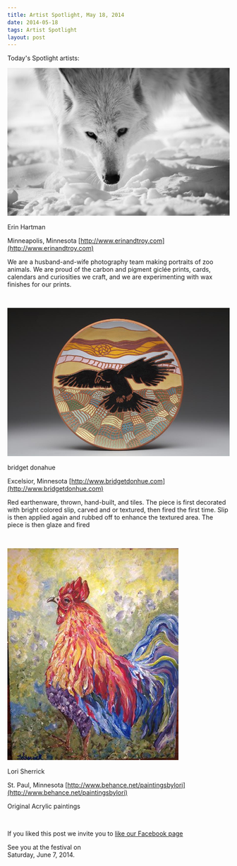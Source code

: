 ```yaml
---
title: Artist Spotlight, May 18, 2014
date: 2014-05-18
tags: Artist Spotlight
layout: post
---
```


Today's Spotlight artists:

![Erin Hartman](/images/2014/posts/120817.531544.jpg)

Erin Hartman 

Minneapolis, Minnesota [http://www.erinandtroy.com](http://www.erinandtroy.com)

We are a husband-and-wife photography team making portraits of zoo animals. We are proud of the carbon and pigment giclée prints, cards, calendars and curiosities we craft, and we are experimenting with wax finishes for our prints. 

&nbsp;

![bridget donahue](/images/2014/posts/119376.526953.jpg)

bridget donahue

Excelsior, Minnesota [http://www.bridgetdonhue.com](http://www.bridgetdonhue.com)

Red earthenware, thrown, hand-built, and tiles. The piece is first decorated with bright colored slip, carved and or textured, then fired the first time. Slip is then applied again and rubbed off to enhance the textured area. The piece is then glaze and fired 

&nbsp;

![Lori Sherrick](/images/2014/posts/120429.530277.jpg)

Lori Sherrick 

St. Paul, Minnesota [http://www.behance.net/paintingsbylori](http://www.behance.net/paintingsbylori)

Original Acrylic paintings 

&nbsp;

If you liked this post we invite you to 
[like our Facebook page](https://www.facebook.com/SAPArtsFestival)

See you at the festival on  
Saturday, June 7, 2014.
